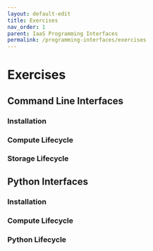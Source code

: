 ```yaml
---
layout: default-edit
title: Exercises
nav_order: 1
parent: IaaS Programming Interfaces
permalink: /programming-interfaces/exercises
---
```


# Exercises

## Command Line Interfaces

### Installation

### Compute Lifecycle

### Storage Lifecycle

## Python Interfaces

### Installation

### Compute Lifecycle

### Python Lifecycle


